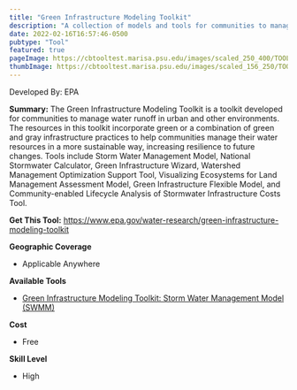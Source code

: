 ```yaml
---
title: "Green Infrastructure Modeling Toolkit"
description: "A collection of models and tools for communities to manage water runoff in urban and other environments"
date: 2022-02-16T16:57:46-0500
pubtype: "Tool"
featured: true
pageImage: https://cbtooltest.marisa.psu.edu/images/scaled_250_400/TOOLID_73.0_ScreenCapture-1.png
thumbImage: https://cbtooltest.marisa.psu.edu/images/scaled_156_250/TOOLID_73.0_ScreenCapture-1.png
---
```

Developed By: EPA

**Summary:** The Green Infrastructure Modeling Toolkit is a toolkit developed for communities to manage water runoff in urban and other environments. The resources in this toolkit incorporate green or a combination of green and gray infrastructure practices to help communities manage their water resources in a more sustainable way, increasing resilience to future changes. Tools include Storm Water Management Model, National Stormwater Calculator, Green Infrastructure Wizard, Watershed Management Optimization Support Tool, Visualizing Ecosystems for Land Management Assessment Model, Green Infrastructure Flexible Model, and Community-enabled Lifecycle Analysis of Stormwater Infrastructure Costs Tool.

__**Get This Tool:**__ https://www.epa.gov/water-research/green-infrastructure-modeling-toolkit

__**Geographic Coverage**__
- Applicable Anywhere

__**Available Tools**__
-  [Green Infrastructure Modeling Toolkit: Storm Water Management Model (SWMM)](https://cbtooltest.marisa.psu.edu/tools/page-tool73.1)

__**Cost**__
- Free

__**Skill Level**__
- High
